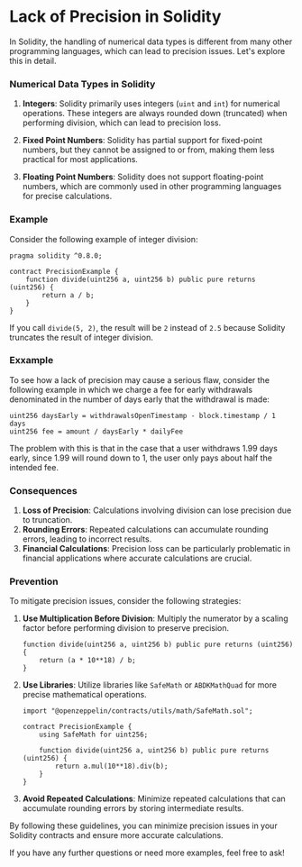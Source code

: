 # Lack of Precision in Solidity

In Solidity, the handling of numerical data types is different from many other programming languages, which can lead to precision issues. Let's explore this in detail.

### Numerical Data Types in Solidity

1. **Integers**: Solidity primarily uses integers (`uint` and `int`) for numerical operations. These integers are always rounded down (truncated) when performing division, which can lead to precision loss.

2. **Fixed Point Numbers**: Solidity has partial support for fixed-point numbers, but they cannot be assigned to or from, making them less practical for most applications.

3. **Floating Point Numbers**: Solidity does not support floating-point numbers, which are commonly used in other programming languages for precise calculations.

### Example

Consider the following example of integer division:

```solidity
pragma solidity ^0.8.0;

contract PrecisionExample {
    function divide(uint256 a, uint256 b) public pure returns (uint256) {
        return a / b;
    }
}
```

If you call `divide(5, 2)`, the result will be `2` instead of `2.5` because Solidity truncates the result of integer division.

### Exxample

To see how a lack of precision may cause a serious flaw, consider the following example in which we charge a fee for early withdrawals denominated in the number of days early that the withdrawal is made:

```
uint256 daysEarly = withdrawalsOpenTimestamp - block.timestamp / 1 days
uint256 fee = amount / daysEarly * dailyFee
```

The problem with this is that in the case that a user withdraws 1.99 days early, since 1.99 will round down to 1, the user only pays about half the intended fee.


### Consequences

1. **Loss of Precision**: Calculations involving division can lose precision due to truncation.
2. **Rounding Errors**: Repeated calculations can accumulate rounding errors, leading to incorrect results.
3. **Financial Calculations**: Precision loss can be particularly problematic in financial applications where accurate calculations are crucial.

### Prevention

To mitigate precision issues, consider the following strategies:

1. **Use Multiplication Before Division**: Multiply the numerator by a scaling factor before performing division to preserve precision.

   ```solidity
   function divide(uint256 a, uint256 b) public pure returns (uint256) {
       return (a * 10**18) / b;
   }
   ```

2. **Use Libraries**: Utilize libraries like `SafeMath` or `ABDKMathQuad` for more precise mathematical operations.

   ```solidity
   import "@openzeppelin/contracts/utils/math/SafeMath.sol";

   contract PrecisionExample {
       using SafeMath for uint256;

       function divide(uint256 a, uint256 b) public pure returns (uint256) {
           return a.mul(10**18).div(b);
       }
   }
   ```

3. **Avoid Repeated Calculations**: Minimize repeated calculations that can accumulate rounding errors by storing intermediate results.

By following these guidelines, you can minimize precision issues in your Solidity contracts and ensure more accurate calculations.

If you have any further questions or need more examples, feel free to ask!